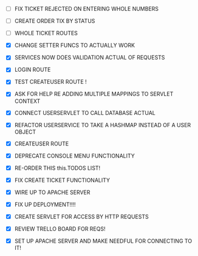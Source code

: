 - [ ] FIX TICKET REJECTED ON ENTERING WHOLE NUMBERS
- [ ] CREATE ORDER TIX BY STATUS
- [ ] WHOLE TICKET ROUTES

- [X] CHANGE SETTER FUNCS TO ACTUALLY WORK
- [X] SERVICES NOW DOES VALIDATION ACTUAL OF REQUESTS
- [X] LOGIN ROUTE
- [X] TEST CREATEUSER ROUTE !
- [X] ASK FOR HELP RE ADDING MULTIPLE MAPPINGS TO SERVLET CONTEXT
- [X] CONNECT USERSERVLET TO CALL DATABASE ACTUAL
- [X] REFACTOR USERSERVICE TO TAKE A HASHMAP INSTEAD OF A USER OBJECT
- [X] CREATEUSER ROUTE
- [X] DEPRECATE CONSOLE MENU FUNCTIONALITY
- [X] RE-ORDER THIS this.TODOS LIST!
- [X] FIX CREATE TICKET FUNCTIONALITY
- [X] WIRE UP TO APACHE SERVER
- [X] FIX UP DEPLOYMENT!!!!
- [X] CREATE SERVLET FOR ACCESS BY HTTP REQUESTS
- [X] REVIEW TRELLO BOARD FOR REQS!
- [X] SET UP APACHE SERVER AND MAKE NEEDFUL FOR CONNECTING TO IT!